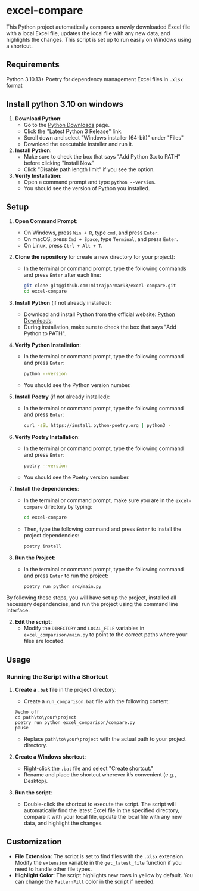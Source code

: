 # excel-compare

This Python project automatically compares a newly downloaded Excel file with a local Excel file, updates the local file with any new data, and highlights the changes. This script is set up to run easily on Windows using a shortcut.

## Requirements

Python 3.10.13+
Poetry for dependency management
Excel files in `.xlsx` format

## Install python 3.10 on windows

1. **Download Python**:
   - Go to the [Python Downloads](https://www.python.org/downloads/windows/) page.
   - Click the "Latest Python 3 Release" link.
   - Scroll down and select "Windows installer (64-bit)" under "Files"
   - Download the executable installer and run it.
2. **Install Python**:
   - Make sure to check the box that says "Add Python 3.x to PATH" before clicking "Install Now."
   - Click "Disable path length limit" if you see the option.
3. **Verify Installation**:
   - Open a command prompt and type `python --version`.
   - You should see the version of Python you installed.

## Setup

1. **Open Command Prompt**:

   - On Windows, press `Win + R`, type `cmd`, and press `Enter`.
   - On macOS, press `Cmd + Space`, type `Terminal`, and press `Enter`.
   - On Linux, press `Ctrl + Alt + T`.

2. **Clone the repository** (or create a new directory for your project):

   - In the terminal or command prompt, type the following commands and press `Enter` after each line:
     ```bash
     git clone git@github.com:mitrajparmar93/excel-compare.git
     cd excel-compare
     ```

3. **Install Python** (if not already installed):

   - Download and install Python from the official website: [Python Downloads](https://www.python.org/downloads/).
   - During installation, make sure to check the box that says "Add Python to PATH".

4. **Verify Python Installation**:

   - In the terminal or command prompt, type the following command and press `Enter`:
     ```bash
     python --version
     ```
   - You should see the Python version number.

5. **Install Poetry** (if not already installed):

   - In the terminal or command prompt, type the following command and press `Enter`:
     ```bash
     curl -sSL https://install.python-poetry.org | python3 -
     ```

6. **Verify Poetry Installation**:

   - In the terminal or command prompt, type the following command and press `Enter`:
     ```bash
     poetry --version
     ```
   - You should see the Poetry version number.

7. **Install the dependencies**:

   - In the terminal or command prompt, make sure you are in the `excel-compare` directory by typing:
     ```bash
     cd excel-compare
     ```
   - Then, type the following command and press `Enter` to install the project dependencies:
     ```bash
     poetry install
     ```

8. **Run the Project**:
   - In the terminal or command prompt, type the following command and press `Enter` to run the project:
     ```bash
     poetry run python src/main.py
     ```

By following these steps, you will have set up the project, installed all necessary dependencies, and run the project using the command line interface.

2. **Edit the script**:
   - Modify the `DIRECTORY` and `LOCAL_FILE` variables in `excel_comparison/main.py` to point to the correct paths where your files are located.

## Usage

### Running the Script with a Shortcut

1. **Create a `.bat` file** in the project directory:

   - Create a `run_comparison.bat` file with the following content:

   ```batch
   @echo off
   cd path\to\your\project
   poetry run python excel_comparison/compare.py
   pause
   ```

   - Replace `path\to\your\project` with the actual path to your project directory.

1. **Create a Windows shortcut**:

   - Right-click the `.bat` file and select "Create shortcut."
   - Rename and place the shortcut wherever it’s convenient (e.g., Desktop).

1. **Run the script**:
   - Double-click the shortcut to execute the script. The script will automatically find the latest Excel file in the specified directory, compare it with your local file, update the local file with any new data, and highlight the changes.

## Customization

- **File Extension**: The script is set to find files with the `.xlsx` extension. Modify the `extension` variable in the `get_latest_file` function if you need to handle other file types.
- **Highlight Color**: The script highlights new rows in yellow by default. You can change the `PatternFill` color in the script if needed.
